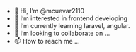 - 👋 Hi, I’m @mcuevar2110
- 👀 I’m interested in frontend developing
- 🌱 I’m currently learning laravel, angular.
- 💞️ I’m looking to collaborate on ...
- 📫 How to reach me ...

<!---
mcuevar2110/mcuevar2110 is a ✨ special ✨ repository because its `README.md` (this file) appears on your GitHub profile.
You can click the Preview link to take a look at your changes.
--->
